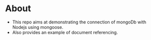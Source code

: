 # About
- This repo aims at demonstrating the connection of mongoDb with Nodejs using mongoose. 
- Also provides an example of document referencing.
